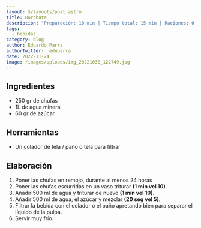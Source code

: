 ```yaml
---
layout: $/layouts/post.astro
title: Horchata
description: "Preparación: 10 min | Tiempo total: 15 min | Raciones: 0,8l"
tags:
  - bebidas
category: blog
author: Eduardo Parra
authorTwitter: _eduparra
date: 2022-11-24
image: /images/uploads/img_20221030_122749.jpg
---
```



## Ingredientes

* 250 gr de chufas
* 1L de agua mineral
* 60 gr de azúcar

## Herramientas

* Un colador de tela / paño o tela para filtrar

## Elaboración

1. Poner las chufas en remojo, durante al menos 24 horas
2. Poner las chufas escurridas en un vaso triturar **(1 min vel 10)**.
3. Añadir 500 ml de agua y triturar de nuevo **(1 min vel 10)**.
4. Añadir 500 ml de agua,  el azúcar y  mezclar **(20 seg vel 5)**. 
5. Filtrar la bebida con el colador  o el paño apretando bien para separar el líquido de la pulpa.
6. Servir muy frío.